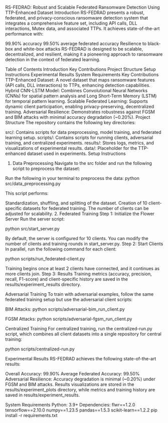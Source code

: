 RS-FEDRAD: Robust and Scalable Federated Ransomware Detection Using TTP-Enhanced Dataset
Introduction
RS-FEDRAD presents a robust, federated, and privacy-conscious ransomware detection system that integrates a comprehensive feature set, including API calls, DLL interactions, Mutex data, and associated TTPs. It achieves state-of-the-art performance with:

99.90% accuracy
99.50% average federated accuracy
Resilience to black-box and white-box attacks
RS-FEDRAD is designed to be scalable, decentralized, and resilient, making it a pioneering approach to ransomware detection in the context of federated learning.

Table of Contents
Introduction
Key Contributions
Project Structure
Setup Instructions
Experimental Results
System Requirements
Key Contributions
TTP-Enhanced Dataset: A novel dataset that maps ransomware features (API calls, DLL interactions) to TTPs, enhancing detection capabilities.
Hybrid CNN-LSTM Model: Combines Convolutional Neural Networks (CNNs) for spatial pattern analysis and Long Short-Term Memory (LSTM) for temporal pattern learning.
Scalable Federated Learning: Supports dynamic client participation, enabling privacy-preserving, decentralized training.
Adversarial Resilience: Demonstrates robustness against FGSM and BIM attacks with minimal accuracy degradation (~0.20%).
Project Structure
The repository contains the following key directories:

src/: Contains scripts for data preprocessing, model training, and federated learning setup.
scripts/: Contains scripts for running clients, adversarial training, and centralized experiments.
results/: Stores logs, metrics, and visualizations of experimental results.
data/: Placeholder for the TTP-enhanced dataset used in experiments.
Setup Instructions
1. Data Preprocessing
Navigate to the src folder and run the following script to preprocess the dataset:

Run the following in your terminal to preprocess the data: python src/data_preprocessing.py

This script performs:

Standardization, shuffling, and splitting of the dataset.
Creation of 10 client-specific datasets for federated training.
The number of clients can be adjusted for scalability.
2. Federated Training
Step 1: Initialize the Flower Server
Run the server script:

python src/start_server.py

By default, the server is configured for 10 clients. You can modify the number of clients and training rounds in start_server.py.
Step 2: Start Clients
In parallel, run the following command for each client:

python scripts/run_federated-client.py

Training begins once at least 2 clients have connected, and it continues as more clients join.
Step 3: Results
Training metrics (accuracy, precision, recall, F1-score) and client-specific history are saved in the results/experiment_results directory.

Adversarial Training
To train with adversarial examples, follow the same federated training setup but use the adversarial client scripts:

BIM Attacks: python scripts/adversarial-bim_run_client.py

FGSM Attacks: python scripts/adversarial-fgsm_run_client.py

Centralized Training
For centralized training, run the centralized-run.py script, which combines all client datasets into a single repository for central training:

python scripts/centralized-run.py

Experimental Results
RS-FEDRAD achieves the following state-of-the-art results:

Overall Accuracy: 99.90%
Average Federated Accuracy: 99.50%
Adversarial Resilience: Accuracy degradation is minimal (~0.20%) under FGSM and BIM attacks.
Results visualizations are stored in the results/experiment_plots directory, while metrics and training history are saved in results/experiment_results.

System Requirements
Python: 3.9+
Dependencies:
flwr==1.2.0
tensorflow==2.10.0
numpy==1.23.5
pandas==1.5.3
scikit-learn==1.2.2
pip install -r requirements.txt
